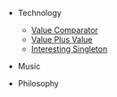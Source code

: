 * Technology
  * [Value Comparator](technology/value_comparator.md)
  * [Value Plus Value](technology/value_plus_value.md)
  * [Interesting Singleton](technology/interesting_singleton.md)

* Music

* Philosophy
